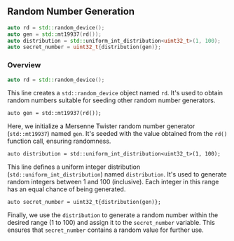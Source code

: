 ## Random Number Generation

```cpp
auto rd = std::random_device();
auto gen = std::mt19937(rd());
auto distribution = std::uniform_int_distribution<uint32_t>(1, 100);
auto secret_number = uint32_t{distribution(gen)};
```

### Overview

```cpp
auto rd = std::random_device();
```

This line creates a `std::random_device` object named `rd`. It's used to obtain
random numbers suitable for seeding other random number generators.

```
auto gen = std::mt19937(rd());
```

Here, we initialize a Mersenne Twister random number generator (`std::mt19937`)
named `gen`. It's seeded with the value obtained from the `rd()` function call,
ensuring randomness.

```
auto distribution = std::uniform_int_distribution<uint32_t>(1, 100);
```

This line defines a uniform integer distribution
(`std::uniform_int_distribution`) named `distribution`. It's used to generate
random integers between 1 and 100 (inclusive). Each integer in this range has an
equal chance of being generated.

```
auto secret_number = uint32_t{distribution(gen)};
```

Finally, we use the `distribution` to generate a random number within the
desired range (1 to 100) and assign it to the `secret_number` variable. This
ensures that `secret_number` contains a random value for further use.
